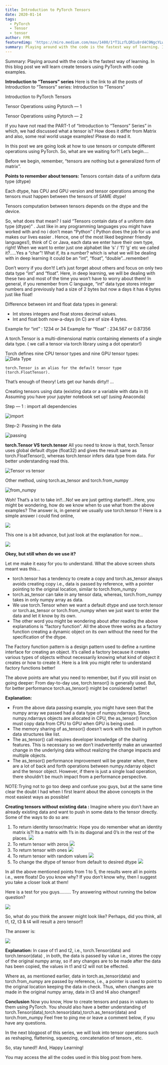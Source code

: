 ```yaml
---
title: Introduction to PyTorch Tensors
date: 2020-01-14
tags: 
  - PyTorch
  - Tensor
  - tensor
author: FPR
featuredimg: 'https://miro.medium.com/max/1400/1*T1LzfLQR1u8rd4C9NgcYLw.jpeg'
summary: Playing around with the code is the fastest way of learning. In this blog post we will learn create tensors using PyTorch with code examples.
---
```



Summary: Playing around with the code is the fastest way of learning. In this blog post we will learn create tensors using PyTorch with code examples.

**Introduction to “Tensors” series**
Here is the link to all the posts of Introduction to “Tensors” series:
Introduction to “Tensors”

Introduction to PyTorch Tensors

Tensor Operations using Pytorch — 1

Tensor Operations using Pytorch — 2


If you have not read the PART-1 of “Introduction to “Tensors” Series” in which, we had discussed what a tensor is? How does it differ from Matrix and also, some real world usage examples! Please do read it.


In this post we are going look at how to use tensors or compute different operations using PyTorch. So, what are we waiting for?! Let’s begin….

Before we begin, remember, “tensors are nothing but a generalized form of matrix”.

**Points to remember about tensors:**
Tensors contain data of a uniform data type (dtype)

Each dtype, has CPU and GPU version and tensor operations among the tensors must happen between the tensors of SAME dtype!

Tensors computation between tensors depends on the dtype and the device.


So, what does that mean? I said “Tensors contain data of a uniform data type (dtype)” . Just like in any programming languages you might have worked with and no i don’t mean “Python” ( Python does the job for us and makes our lives easier . Hence, one of the most liked beginner friendly languages!), think of C or Java, each data we enter have their own type, right! When we want to enter just one alphabet like ‘s’ / ‘f’/ ‘g’ etc we called it?…..Yes a “char”! What if, its a number? which is what we will be dealing with in deep learning it could be an “int”, “float”, “double”…remember!

Don’t worry if you don’t! Let’s just forget about others and focus on only two data type “int” and “float”. Here, in deep learning, we will be dealing with these two and most of the time you won’t have to worry about them! In general, if you remember from C language, “int” data type stores integer numbers and previously had a size of 2 bytes but now a days it has 4 bytes just like float!

Difference between int and float data types in general:

* Int stores integers and float stores decimal values.
* Int and float both now-a-days (in C) are of size 4 bytes.


Example for “int” : 1234 or 34
Example for “float” : 234.567 or 0.87356

A torch.Tensor is a multi-dimensional matrix containing elements of a single data type. ( we call a tensor via torch library using a dot operator!)

Torch defines nine CPU tensor types and nine GPU tensor types:
![Data Type](https://miro.medium.com/max/1396/1*L8BftsbWHb4orTnxP7YiuA.png)

```
torch.Tensor is an alias for the default tensor type (torch.FloatTensor).
```

That’s enough of theory! Lets get our hands dirty!! …

Creating tensors using data (existing data or a variable with data in it)
Assuming you have your jupyter notebook set up! (using Anaconda)


Step — 1 : import all dependencies

![import](https://miro.medium.com/max/1054/1*3FBu7xWrvy60DBNgdxfAPA.png)

Step-2: Passing in the data

![passing](https://miro.medium.com/max/1334/1*3Szo7sRo_d-i9kz9eRhcLQ.png)

**torch.Tensor VS torch.tensor**
All you need to know is that, torch.Tensor uses global default dtype (float32) and gives the result same as torch.FloatTensor(), whereas torch.tensor infers data type from data. For better understanding read this.

![Tensor vs tensor](https://miro.medium.com/max/2000/1*7yxSqjZVFugfD1-LtLO0ug.png)

Other method, using torch.as_tensor and torch.from_numpy

![from_numpy](https://miro.medium.com/max/1134/1*6JTPqbliu9U-jTLYlDZ2JA.png)

Woh! That’s a lot to take in!!…No! we are just getting started!!...Here, you might be wondering, how do we know when to use what from the above examples? The answer is, in general we usually use torch.tensor !! Here is a simple answer i could find online,

![](https://miro.medium.com/max/1400/1*obd2ic149PlQMC0iFfQ0rw.png)

This one is a bit advance, but just look at the explanation for now…

![](https://miro.medium.com/max/1400/1*ANi2HBgQIwM40CgiklDsJQ.png)

**Okey, but still when do we use it?**

Let me make it easy for you to understand. What the above screen shots meant was this…

* torch.tensor has a tendency to create a copy and torch.as_tensor always avoids creating copy i.e., data is passed by reference, with a pointer pointing to the original location, similar to torch.from_numpy
* torch.as_tensor can take in any tensor data, whereas, torch.from_numpy takes in only numpy array as data.
* We use torch.Tensor when we want a default dtype and use torch.tensor or torch.as_tensor or torch.from_numpy when we just want to enter the data and let it know by its own.
* The other word you might be wondering about after reading the above explanations is “factory function”. All the above three works as a factory function creating a dynamic object on its own without the need for the specification of the dtype.

The Factory function pattern is a design pattern used to define a runtime interface for creating an object. It’s called a factory because it creates various types of objects without necessarily knowing what kind of object it creates or how to create it. Here is a link you might refer to understand factory functions better!

The above points are what you need to remember, but if you still insist on going deeper:
From day-to-day use, torch.tensor() is generally used. But, for better performance torch.as_tensor() might be considered better!

**Explanation:**

* From the above data passing example, you might have seen that the numpy array we passed had a data type of numpy.ndarrays. Since, numpy.ndarrays objects are allocated in CPU, the as_tensor() function must copy data from CPU to GPU when GPU is being used.
* The memory sharing of as_tensor() doesn’t work with the built in python data structures like list.
* The as_tensor() call requires developer knowledge of the sharing features. This is necessary so we don’t inadvertently make an unwanted change in the underlying data without realizing the change impacts and multiple objects.
* The as_tensor() performance improvement will be greater when, there are a lot of back and forth operations between numpy.ndarray object and the tensor object. However, if there is just a single load operation, there shouldn’t be much impact from a performance perspective.

NOTE:Trying not to go too deep and confuse you guys, but at the same time clear the doubt I had when I first learnt about the above concepts in the most easiest ways as possible!

**Creating tensors without existing data :**
Imagine where you don’t have an already existing data and want to push in some data to the tensor directly. Some of the ways to do so are:

1. To return identity tensor/matrix: Hope you do remember what an identity matrix is?! Its a matrix with 1’s in its diagonal and 0’s in the rest of the places.
   ![](https://miro.medium.com/max/1400/1*JvgX0gxVnLq7QvlxDKOnow.png)
2. To return tensor with zeros
   ![](https://miro.medium.com/max/1192/1*Q-GiY-zOIWeYIcQFhFHxaA.png)   
3. To return tensor with ones
   ![](https://miro.medium.com/max/808/1*4a1OhPoQIEOhgOFREK2CfQ.png)
4. To return tensor with random values
   ![](https://miro.medium.com/max/1104/1*4JGqERyiWJLylzDOeSsY8Q.png)
5. To change the dtype of tensor from default to desired dtype
   ![](https://miro.medium.com/max/1400/1*lhiEzAAD0wXkligOAuN2ng.png)

In all the above mentioned points from 1 to 5, the results were all in points i.e., were floats! Do you know why? If you don’t know why, then I suggest you take a closer look at them!

Here is a test for you guys………
Try answering without running the below question?

![](https://miro.medium.com/max/1240/1*75_hun8KGh-q6tUJHZsqNQ.png)

So, what do you think the answer might look like? Perhaps, did you think, all t1, t2, t3 & t4 will result a zero tensor!!

The answer is:

![](https://miro.medium.com/max/1128/1*c_E3RX84Bon3GiEgQiSqgw.png)

**Explanation:**
In case of t1 and t2, i.e., torch.Tensor(data) and torch.tensor(data) , in both, the data is passed by value i.e., stores the copy of the original numpy array, so if any changes are to be made after the data has been copied, the values in t1 and t2 will not be effected.

Where as, as mentioned earlier, data in torch.as_tensor(data) and torch.from_numpy are passed by reference, i.e., a pointer is used to point to the original location keeping the data in check. Thus, when changes are made in the original numpy array, data in t3 and t4 also changes!!

**Conclusion**
Now you know, How to create tensors and pass in values to them using PyTorch. You should also have a better understanding of torch.Tensor(data),torch.tensor(data),torch.as_tensor(data) and torch.from_numpy
Feel free to ping me or leave a comment below, if you have any questions.

In the next blogpost of this series, we will look into tensor operations such as reshaping, flattening, squeezing, concatenation of tensors , etc.

So, stay tuned!! And, Happy Learning!

You may access the all the codes used in this blog post from here.

